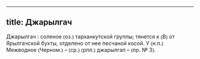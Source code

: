 
---
title: Джарылгач
---
Джарылгач
: соленое ⦅оз.⦆ тарханкутской группы; тянется к ⦅В⦆ от Ярылгачской бухты, отделено от нее песчаной косой. У ⦅н.п.⦆ Межводное ⦅Черном.⦆ – ⦅ср.⦆ ⦅рпл.⦆ джарылгап – ⦅пр. № 3⦆.
